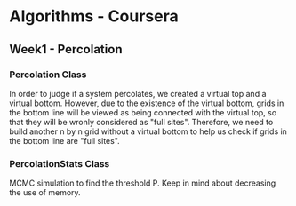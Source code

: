 # Algorithms - Coursera
## Week1 - Percolation
### Percolation Class
In order to judge if a system percolates, we created a virtual top and a virtual bottom. However, due to the existence of the virtual bottom, grids in the bottom line will be viewed as being connected with the virtual top, so that they will be wronly considered as "full sites". Therefore, we need to build another n by n grid without a virtual bottom to help us check if grids in the bottom line are "full sites".
### PercolationStats Class
MCMC simulation to find the threshold P. Keep in mind about decreasing the use of memory.
